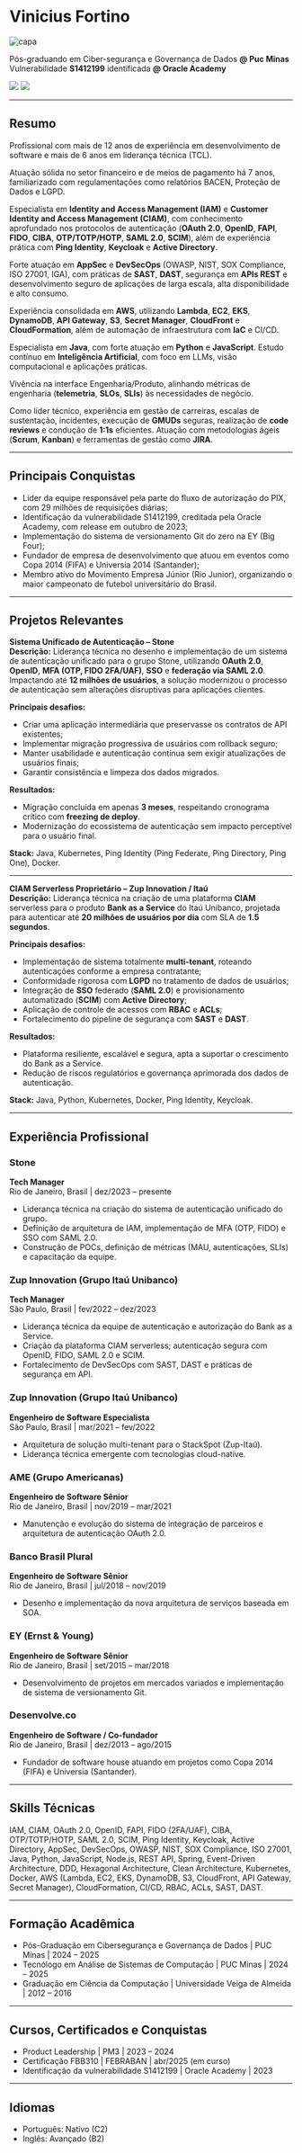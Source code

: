 
# Vinicius Fortino
![capa](https://github.com/viniciusfortino/viniciusfortino/blob/main/src/Banner%20para%20Linkedin%20Tecnologia%20em%20Preto.png)

Pós-graduando em Ciber-segurança e Governança de Dados **@ Puc Minas**  
Vulnerabilidade **S1412199** identificada **@ Oracle Academy**

<div> 
  <a href = "mailto:vinicius.fortino@gmail.com"><img src="https://img.shields.io/badge/-Gmail-%23333?style=for-the-badge&logo=gmail&logoColor=white" target="_blank"></a>
  <a href="https://www.linkedin.com/in/vinicius-fortino" target="_blank"><img src="https://img.shields.io/badge/-LinkedIn-%230077B5?style=for-the-badge&logo=linkedin&logoColor=white" target="_blank"></a>  
</div>

---

## Resumo

Profissional com mais de 12 anos de experiência em desenvolvimento de software e mais de 6 anos em liderança técnica (TCL).

Atuação sólida no setor financeiro e de meios de pagamento há 7 anos, familiarizado com regulamentações como relatórios BACEN, Proteção de Dados e LGPD.

Especialista em **Identity and Access Management (IAM)** e **Customer Identity and Access Management (CIAM)**, com conhecimento aprofundado nos protocolos de autenticação (**OAuth 2.0**, **OpenID**, **FAPI**, **FIDO**, **CIBA**, **OTP/TOTP/HOTP**, **SAML 2.0**, **SCIM**), além de experiência prática com **Ping Identity**, **Keycloak** e **Active Directory**.

Forte atuação em **AppSec** e **DevSecOps** (OWASP, NIST, SOX Compliance, ISO 27001, IGA), com práticas de **SAST**, **DAST**, segurança em **APIs REST** e desenvolvimento seguro de aplicações de larga escala, alta disponibilidade e alto consumo.

Experiência consolidada em **AWS**, utilizando **Lambda**, **EC2**, **EKS**, **DynamoDB**, **API Gateway**, **S3**, **Secret Manager**, **CloudFront** e **CloudFormation**, além de automação de infraestrutura com **IaC** e CI/CD.

Especialista em **Java**, com forte atuação em **Python** e **JavaScript**. Estudo contínuo em **Inteligência Artificial**, com foco em LLMs, visão computacional e aplicações práticas.

Vivência na interface Engenharia/Produto, alinhando métricas de engenharia (**telemetria**, **SLOs**, **SLIs**) às necessidades de negócio.

Como líder técnico, experiência em gestão de carreiras, escalas de sustentação, incidentes, execução de **GMUDs** seguras, realização de **code reviews** e condução de **1:1s** eficientes. Atuação com metodologias ágeis (**Scrum**, **Kanban**) e ferramentas de gestão como **JIRA**.

---

## Principais Conquistas

- Líder da equipe responsável pela parte do fluxo de autorização do PIX, com 29 milhões de requisições diárias;
- Identificação da vulnerabilidade S1412199, creditada pela Oracle Academy, com release em outubro de 2023;
- Implementação do sistema de versionamento Git do zero na EY (Big Four);
- Fundador de empresa de desenvolvimento que atuou em eventos como Copa 2014 (FIFA) e Universia 2014 (Santander);
- Membro ativo do Movimento Empresa Júnior (Rio Junior), organizando o maior campeonato de futebol universitário do Brasil.

---

## Projetos Relevantes

**Sistema Unificado de Autenticação – Stone**  
**Descrição:** Liderança técnica no desenho e implementação de um sistema de autenticação unificado para o grupo Stone, utilizando **OAuth 2.0**, **OpenID**, **MFA (OTP, FIDO 2FA/UAF)**, **SSO** e **federação via SAML 2.0**. Impactando até **12 milhões de usuários**, a solução modernizou o processo de autenticação sem alterações disruptivas para aplicações clientes.

**Principais desafios:**

- Criar uma aplicação intermediária que preservasse os contratos de API existentes;
- Implementar migração progressiva de usuários com rollback seguro;
- Manter usabilidade e autenticação contínua sem exigir atualizações de usuários finais;
- Garantir consistência e limpeza dos dados migrados.

**Resultados:**

- Migração concluída em apenas **3 meses**, respeitando cronograma crítico com **freezing de deploy**.
- Modernização do ecossistema de autenticação sem impacto perceptível para o usuário final.

**Stack:** Java, Kubernetes, Ping Identity (Ping Federate, Ping Directory, Ping One), Docker.

---

**CIAM Serverless Proprietário – Zup Innovation / Itaú**  
**Descrição:** Liderança técnica na criação de uma plataforma **CIAM** serverless para o produto **Bank as a Service** do Itaú Unibanco, projetada para autenticar até **20 milhões de usuários por dia** com SLA de **1.5 segundos**.

**Principais desafios:**

- Implementação de sistema totalmente **multi-tenant**, roteando autenticações conforme a empresa contratante;
- Conformidade rigorosa com **LGPD** no tratamento de dados de usuários;
- Integração de **SSO** federado (**SAML 2.0**) e provisionamento automatizado (**SCIM**) com **Active Directory**;
- Aplicação de controle de acessos com **RBAC** e **ACLs**;
- Fortalecimento do pipeline de segurança com **SAST** e **DAST**.

**Resultados:**

- Plataforma resiliente, escalável e segura, apta a suportar o crescimento do Bank as a Service.
- Redução de riscos regulatórios e governança aprimorada dos dados de autenticação.

**Stack:** Java, Python, Kubernetes, Docker, Ping Identity, Keycloak.

---

## Experiência Profissional

### Stone

**Tech Manager**  
Rio de Janeiro, Brasil | dez/2023 – presente

- Liderança técnica na criação do sistema de autenticação unificado do grupo.
- Definição de arquitetura de IAM, implementação de MFA (OTP, FIDO) e SSO com SAML 2.0.
- Construção de POCs, definição de métricas (MAU, autenticações, SLIs) e capacitação da equipe.

### Zup Innovation (Grupo Itaú Unibanco)

**Tech Manager**  
São Paulo, Brasil | fev/2022 – dez/2023

- Liderança técnica da equipe de autenticação e autorização do Bank as a Service.
- Criação da plataforma CIAM serverless; autenticação segura com OpenID, FIDO, SAML 2.0 e SCIM.
- Fortalecimento de DevSecOps com SAST, DAST e práticas de segurança em API.

### Zup Innovation (Grupo Itaú Unibanco)

**Engenheiro de Software Especialista**  
São Paulo, Brasil | mar/2021 – fev/2022

- Arquitetura de solução multi-tenant para o StackSpot (Zup-Itaú).
- Liderança técnica emergente com tecnologias cloud-native.

### AME (Grupo Americanas)

**Engenheiro de Software Sênior**  
Rio de Janeiro, Brasil | nov/2019 – mar/2021

- Manutenção e evolução do sistema de integração de parceiros e arquitetura de autenticação OAuth 2.0.

### Banco Brasil Plural

**Engenheiro de Software Sênior**  
Rio de Janeiro, Brasil | jul/2018 – nov/2019

- Desenho e implementação da nova arquitetura de serviços baseada em SOA.

### EY (Ernst & Young)

**Engenheiro de Software Sênior**  
Rio de Janeiro, Brasil | set/2015 – mar/2018

- Desenvolvimento de projetos em mercados variados e implementação de sistema de versionamento Git.

### Desenvolve.co

**Engenheiro de Software / Co-fundador**  
Rio de Janeiro, Brasil | dez/2013 – ago/2015

- Fundador de software house atuando em projetos como Copa 2014 (FIFA) e Universia (Santander).

---

## Skills Técnicas

IAM, CIAM, OAuth 2.0, OpenID, FAPI, FIDO (2FA/UAF), CIBA, OTP/TOTP/HOTP, SAML 2.0, SCIM, Ping Identity, Keycloak, Active Directory, AppSec, DevSecOps, OWASP, NIST, SOX Compliance, ISO 27001, Java, Python, JavaScript, Node.js, REST API, Spring, Event-Driven Architecture, DDD, Hexagonal Architecture, Clean Architecture, Kubernetes, Docker, AWS (Lambda, EC2, EKS, DynamoDB, S3, CloudFront, API Gateway, Secret Manager), CloudFormation, CI/CD, RBAC, ACLs, SAST, DAST.

---

## Formação Acadêmica

- Pós-Graduação em Cibersegurança e Governança de Dados | PUC Minas | 2024 – 2025
- Tecnólogo em Análise de Sistemas de Computação | PUC Minas | 2024 – 2025
- Graduação em Ciência da Computação | Universidade Veiga de Almeida | 2012 – 2016

---

## Cursos, Certificados e Conquistas

- Product Leadership | PM3 | 2023 – 2024
- Certificação FBB310 | FEBRABAN | abr/2025 (em curso)
- Identificação da vulnerabilidade S1412199 | Oracle Academy | 2023

---

## Idiomas

- Português: Nativo (C2)
- Inglês: Avançado (B2)